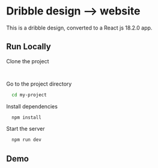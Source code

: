 
# Dribble design --> website

This is a dribble design, converted to a React js 18.2.0 app.
## Run Locally

Clone the project

```bash
  
```

Go to the project directory

```bash
  cd my-project
```

Install dependencies

```bash
  npm install
```

Start the server

```bash
  npm run dev
```


## Demo

